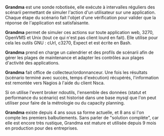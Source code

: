 **Grandma** est une sonde robotisée, elle exécute à intervalles réguliers des scénarii permettant de simuler l'action d'un utilisateur sur une application. Chaque étape du scénario fait l'objet d'une vérification pour valider que la réponse de l'application est satisfaisante.

**Grandma** permet de simuler ces actions sur toute application web, 3270, OpenVMS et Unix (tout ce qui n'est pas client lourd en fait). Elle utilise pour cela les outils GNU : cUrl, c3270, Expect et est écrite en Bash.

**Grandma** prend en charge un calendrier et des profils de scénarii afin de gérer les plages de maintenance et adapter les contrôles aux plages d'activité des applications.

**Grandma** fait office de collecteur/ordonnanceur. Une fois les résultats (scénario terminé avec succès, temps d'exécution) récupérés, l'information est remontée vers Nagios à l'aide du client Nsca.

Si on utilise l'event broker ndoutils, l'ensemble des données (statut et performance du scénario) est historisé dans une base mysql que l'on peut utiliser pour faire de la métrologie ou du capacity planning.

**Grandma** existe depuis 4 ans sous sa forme actuelle, et 8 ans si l'on compte les premiers balbutiements. Sans parler de "solution complète", car elle est encore très rustique, Grandma est mature et utilisée depuis 9 mois en production pour des entreprises.